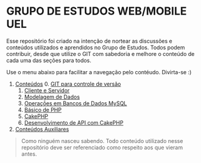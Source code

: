 # GRUPO DE ESTUDOS WEB/MOBILE UEL

Esse repositório foi criado na intenção de nortear as discussões e conteúdos utilizados e aprendidos no Grupo de Estudos.
Todos podem contribuir, desde que utilize o GIT com sabedoria e melhore o conteúdo de cada uma das seções para todos.

Use o menu abaixo para facilitar a navegação pelo contéudo. Divirta-se :)

1. [Conteúdos](/conteudos)
	0. [GIT para controle de versão](/conteudos/git)
	1. [Cliente e Servidor](/conteudos/cliente-servidor)
	2. [Modelagem de Dados](/conteudos/modelagem-dados)
	3. [Operações em Bancos de Dados MySQL](/conteudos/operacoes-banco-mysql)
	5. [Básico de PHP](/conteudos/basico-php)
	6. [CakePHP](/conteudos/cakephp)
	7. [Desenvolvimento de API com CakePHP](/conteudos/api-cakephp)
2. [Conteúdos Auxiliares](/extra)

> Como ninguém nasceu sabendo. Todo conteúdo utilizado nesse repositório deve ser referenciado como respeito aos que vieram antes.
